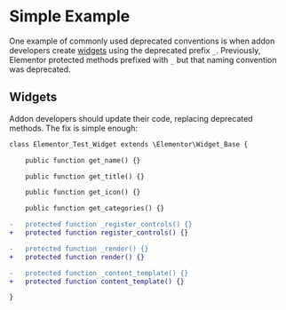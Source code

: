 # Simple Example

<Badge type="tip" vertical="top" text="Elementor Core" /> <Badge type="warning" vertical="top" text="Intermediate" />

One example of commonly used deprecated conventions is when addon developers create [widgets](./../widgets/widget-structure/) using the deprecated prefix `_`. Previously, Elementor protected methods prefixed with `_` but that naming convention was deprecated. 

## Widgets

Addon developers should update their code, replacing deprecated methods. The fix is simple enough:

```diff
class Elementor_Test_Widget extends \Elementor\Widget_Base {

	public function get_name() {}

	public function get_title() {}

	public function get_icon() {}

	public function get_categories() {}

-	protected function _register_controls() {}
+	protected function register_controls() {}

-	protected function _render() {}
+	protected function render() {}

-	protected function _content_template() {}
+	protected function content_template() {}

}
```
